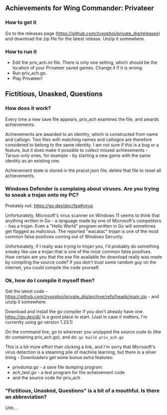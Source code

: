 ## Achievements for Wing Commander: Privateer

### How to get it

Go to the releases page (https://github.com/zyxophoj/private_dig/releases) and download the zip file for the latest release.  Unzip it somewhere.

### How to run it

- Edit the priv_ach.ini file.  There is only one setting, which should be the location of your Privateer saved games.  Change it if it is wrong.
- Run priv_ach.go.
- Play Privateer!





## Fictitious, Unasked, Questions

### How does it work?

Every time a new save file appears, priv_ach examines the file, and awards achievements.

Achievements are awarded to an identity, which is constructed from name and callsign.  Two files with matching names and callsigns are therefore considered to belong to the same identity.  I am not sure if this is a bug or a feature, but it does make it possible to collect missed achievements - Tarsus-only ones, for example - by starting a new game with the same identity as an existing one.

Achievement state is stored in the pracst.json file; delete that file to reset all achievements.


### Windows Defender is complaing about viruses.  Are you trying to sneak a trojan onto my PC?

Probably not.  https://go.dev/doc/faq#virus

Unfortunately, Microsoft's virus scanner on Windows 11 seems to think that anything written in Go - a language made by one of Microsoft's competitors - has a trojan.
Even a "Hello World" program written in Go will sometimes get flagged as malicious.
The reported "wacatac" trojan is one of the most common false positives coming out of Windows Security.

Unfortunately, if I really was trying to trojan you, I'd probably do something sneaky like use a trojan that is one of the most common false positives.  How certain are you that the exe file available for download really was made by compiling the source code?  If you don't trust some random guy on the internet, you could compile the code yourself.


### Ok, how do I compile it myself then?

Get the latest code - https://github.com/zyxophoj/private_dig/archive/refs/heads/main.zip - and unzip it somewhere.

Download and install the go compiler if you don't already have one.  https://go.dev/dl/  is a good place to start. (Just in case it matters, I'm currenlty using go version 1.23.1)

On the command line, go to wherever you unzipped the source code to (the dir containing priv_ach.go), and do:  ```go build priv_ach.go``` 


This is a bit more effort than clicking a link, and I'm sorry that Microsoft's virus detection is a steaming pile of machine learning, but there is a silver lining - Downloaders get some bonus extra features:

* privdump.go - a save file dumping program. 
* ach_test.go - a test program for the acheivement code 
* and the source code for priv_ach

### "Fictitious, Unasked, Questions" is a bit of a mouthful.  Is there an abbreviation?

Uhh...
